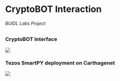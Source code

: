 # CryptoBOT Interaction
###### BUIDL Labs Project

### CryptoBOT Interface
![](https://i.imgur.com/Ax0vQOW.png)

### Tezos SmartPY deployment on Carthagenet
![](https://i.imgur.com/H8SZ2To.png)
